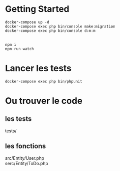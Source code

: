 # Getting Started

`docker-compose up -d`<br/>
`docker-compose exec php bin/console make:migration`<br/>
`docker-compose exec php bin/console d:m:m`<br/><br/>

`npm i`<br/>
`npm run watch`

# Lancer les tests

`docker-compose exec php bin/phpunit`

# Ou trouver le code
## les tests
tests/
## les fonctions
src/Entity/User.php<br/>
serc/Entity/ToDo.php<br/>
